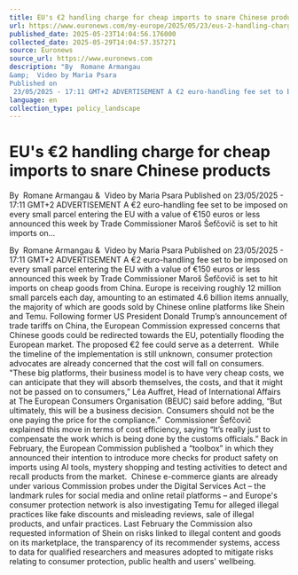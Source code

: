 ```yaml
---
title: EU's €2 handling charge for cheap imports to snare Chinese products
url: https://www.euronews.com/my-europe/2025/05/23/eus-2-handling-charge-for-cheap-imports-to-snare-chinese-products
published_date: 2025-05-23T14:04:56.176000
collected_date: 2025-05-29T14:04:57.357271
source: Euronews
source_url: https://www.euronews.com
description: "By  Romane Armangau 
&amp;  Video by Maria Psara 
Published on
 23/05/2025 - 17:11 GMT+2 ADVERTISEMENT A €2 euro-handling fee set to be imposed on every small parcel entering the EU with a value of €150 euros or less announced this week by Trade Commissioner Maroš Šefčovič is set to hit imports on..."
language: en
collection_type: policy_landscape
---
```


# EU's €2 handling charge for cheap imports to snare Chinese products

By  Romane Armangau 
&amp;  Video by Maria Psara 
Published on
 23/05/2025 - 17:11 GMT+2 ADVERTISEMENT A €2 euro-handling fee set to be imposed on every small parcel entering the EU with a value of €150 euros or less announced this week by Trade Commissioner Maroš Šefčovič is set to hit imports on...

By  Romane Armangau 
&amp;  Video by Maria Psara 
Published on
 23/05/2025 - 17:11 GMT+2 ADVERTISEMENT A €2 euro-handling fee set to be imposed on every small parcel entering the EU with a value of €150 euros or less announced this week by Trade Commissioner Maroš Šefčovič is set to hit imports on cheap goods from China. Europe is receiving roughly 12 million small parcels each day, amounting to an estimated 4.6 billion items annually, the majority of which are goods sold by Chinese online platforms like Shein and Temu. Following former US President Donald Trump’s announcement of trade tariffs on China, the European Commission expressed concerns that Chinese goods could be redirected towards the EU, potentially flooding the European market. The proposed €2 fee could serve as a deterrent.  While the timeline of the implementation is still unknown, consumer protection advocates are already concerned that the cost will fall on consumers. "These big platforms, their business model is to have very cheap costs, we can anticipate that they will absorb themselves, the costs, and that it might not be passed on to consumers,” Léa Auffret, Head of International Affairs at The European Consumers Organisation (BEUC) said before adding, “But ultimately, this will be a business decision. Consumers should not be the one paying the price for the compliance.”  Commissioner Šefčovič explained this move in terms of cost efficiency, saying “It’s really just to compensate the work which is being done by the customs officials.” Back in February, the European Commission published a “toolbox” in which they announced their intention to introduce more checks for product safety on imports using AI tools, mystery shopping and testing activities to detect and recall products from the market.  Chinese e-commerce giants are already under various Commission probes under the Digital Services Act – the landmark rules for social media and online retail platforms – and Europe's consumer protection network is also investigating Temu for alleged illegal practices like fake discounts and misleading reviews, sale of illegal products, and unfair practices. Last February the Commission also requested information of Shein on risks linked to illegal content and goods on its marketplace, the transparency of its recommender systems, access to data for qualified researchers and measures adopted to mitigate risks relating to consumer protection, public health and users' wellbeing.